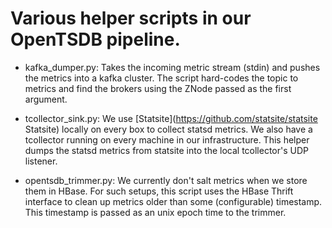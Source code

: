 # Various helper scripts in our OpenTSDB pipeline.

* kafka_dumper.py: Takes the incoming metric stream (stdin) and pushes
   the metrics into a kafka cluster. The script hard-codes the topic
   to metrics and find the brokers using the ZNode passed as the first
   argument.

* tcollector_sink.py: We
   use [Statsite](https://github.com/statsite/statsite Statsite)
   locally on every box to collect statsd metrics. We also have a
   tcollector running on every machine in our infrastructure. This
   helper dumps the statsd metrics from statsite into the local
   tcollector's UDP listener.

* opentsdb_trimmer.py: We currently don't salt metrics when we store
   them in HBase. For such setups, this script uses the HBase Thrift
   interface to clean up metrics older than some (configurable)
   timestamp. This timestamp is passed as an unix epoch time to the
   trimmer.
